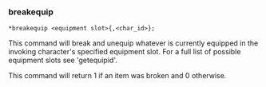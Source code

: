 ### breakequip
```
*breakequip <equipment slot>{,<char_id>};
```

This command will break and unequip whatever is currently equipped in the
invoking character's specified equipment slot. For a full list of possible
equipment slots see 'getequipid'.

This command will return 1 if an item was broken and 0 otherwise.
